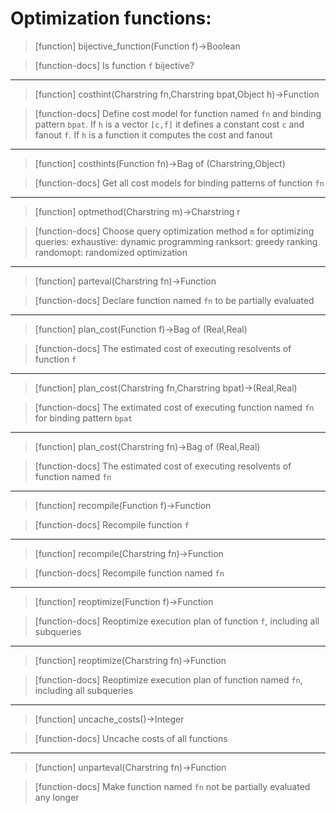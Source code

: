 # Optimization functions:

> [function]
> bijective_function(Function f)->Boolean

> [function-docs]
> Is function `f` bijective? 



___

> [function]
> costhint(Charstring fn,Charstring bpat,Object h)->Function

> [function-docs]
> Define cost model for function named `fn` and binding pattern `bpat`. 
>      If `h` is a vector `[c,f]` it defines a constant cost `c` and fanout `f`.
>      If `h` is a function it computes the cost and fanout 



___

> [function]
> costhints(Function fn)->Bag of (Charstring,Object)

> [function-docs]
> Get all cost models for binding patterns of function `fn` 



___

> [function]
> optmethod(Charstring m)->Charstring r

> [function-docs]
> Choose query optimization method `m` for optimizing queries:
>      exhaustive: dynamic programming
>      ranksort:   greedy ranking
>      randomopt:  randomized optimization 



___

> [function]
> parteval(Charstring fn)->Function

> [function-docs]
> Declare function named `fn` to be partially evaluated 



___

> [function]
> plan_cost(Function f)->Bag of (Real,Real)

> [function-docs]
> The estimated cost of executing resolvents of function `f` 



___

> [function]
> plan_cost(Charstring fn,Charstring bpat)->(Real,Real)

> [function-docs]
> The extimated cost of executing function named `fn` 
>      for binding pattern `bpat` 



___

> [function]
> plan_cost(Charstring fn)->Bag of (Real,Real)

> [function-docs]
> The estimated cost of executing resolvents of function named `fn` 



___

> [function]
> recompile(Function f)->Function

> [function-docs]
> Recompile function `f` 



___

> [function]
> recompile(Charstring fn)->Function

> [function-docs]
> Recompile function named `fn` 



___

> [function]
> reoptimize(Function f)->Function

> [function-docs]
> Reoptimize execution plan of function `f`, including all subqueries 



___

> [function]
> reoptimize(Charstring fn)->Function

> [function-docs]
> Reoptimize execution plan of function named `fn`, 
>       including all subqueries 



___

> [function]
> uncache_costs()->Integer

> [function-docs]
> Uncache costs of all functions 



___

> [function]
> unparteval(Charstring fn)->Function

> [function-docs]
> Make function named `fn` not be partially evaluated any longer 


